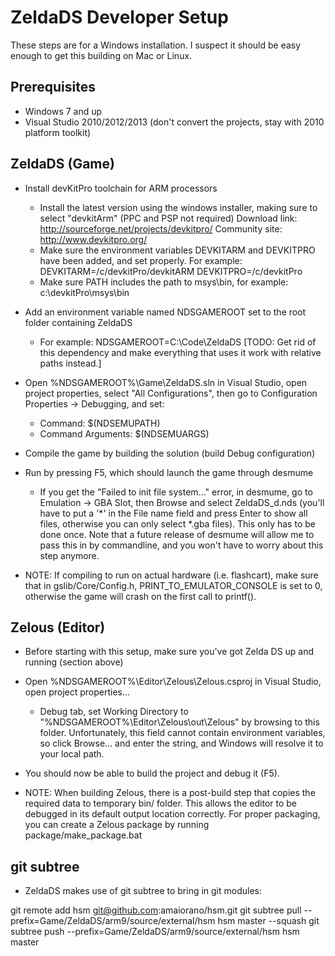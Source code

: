 # ZeldaDS Developer Setup

These steps are for a Windows installation. I suspect it should be easy enough to get this building on Mac or Linux.

## Prerequisites

* Windows 7 and up
* Visual Studio 2010/2012/2013 (don't convert the projects, stay with 2010 platform toolkit)

## ZeldaDS (Game)

* Install devKitPro toolchain for ARM processors
    * Install the latest version using the windows installer, making sure to select "devkitArm" (PPC and PSP not required)
        Download link: http://sourceforge.net/projects/devkitpro/
        Community site: http://www.devkitpro.org/
    * Make sure the environment variables DEVKITARM and DEVKITPRO have been added, and set properly. For example:
		DEVKITARM=/c/devkitPro/devkitARM
		DEVKITPRO=/c/devkitPro
    * Make sure PATH includes the path to msys\bin, for example: c:\devkitPro\msys\bin

* Add an environment variable named NDSGAMEROOT set to the root folder containing ZeldaDS
    * For example: NDSGAMEROOT=C:\Code\ZeldaDS
    [TODO: Get rid of this dependency and make everything that uses it work with relative paths instead.]

* Open %NDSGAMEROOT%\Game\ZeldaDS.sln in Visual Studio, open project properties, select "All Configurations", then go to Configuration Properties -> Debugging, and set:
    * Command: $(NDSEMUPATH)
    * Command Arguments: $(NDSEMUARGS)

* Compile the game by building the solution (build Debug configuration)

* Run by pressing F5, which should launch the game through desmume
    * If you get the "Failed to init file system..." error, in desmume, go to Emulation -> GBA Slot, then Browse and select ZeldaDS_d.nds (you'll have to put a '*' in the File name field and press Enter to show all files, otherwise you can only select *.gba files). This only has to be done once. Note that a future release of desmume will allow me to pass this in by commandline, and you won't have to worry about this step anymore.

* NOTE: If compiling to run on actual hardware (i.e. flashcart), make sure that in gslib/Core/Config.h, PRINT_TO_EMULATOR_CONSOLE is set to 0, otherwise the game will crash on the first call to printf().


## Zelous (Editor)

* Before starting with this setup, make sure you've got Zelda DS up and running (section above)

* Open %NDSGAMEROOT%\Editor\Zelous\Zelous.csproj in Visual Studio, open project properties...
    * Debug tab, set Working Directory to "%NDSGAMEROOT%\Editor\Zelous\out\Zelous" by browsing to this folder. Unfortunately, this field cannot contain environment variables, so click Browse... and enter the string, and Windows will resolve it to your local path.

* You should now be able to build the project and debug it (F5).

* NOTE: When building Zelous, there is a post-build step that copies the required data to temporary bin/<config> folder. This allows the editor to be debugged in its default output location correctly. For proper packaging, you can create a Zelous package by running package/make_package.bat


## git subtree

* ZeldaDS makes use of git subtree to bring in git modules:

git remote add hsm git@github.com:amaiorano/hsm.git
git subtree pull --prefix=Game/ZeldaDS/arm9/source/external/hsm hsm master --squash
git subtree push --prefix=Game/ZeldaDS/arm9/source/external/hsm hsm master
